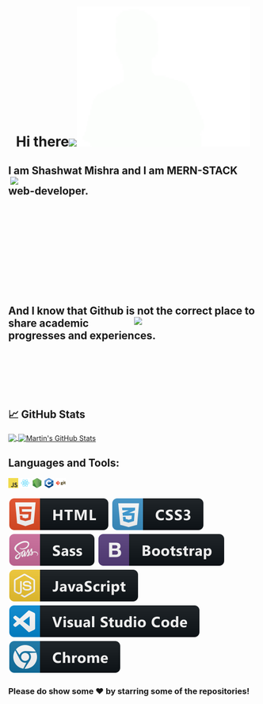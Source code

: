  <div align="center">

  
 # Hi there<img src="https://raw.githubusercontent.com/MartinHeinz/MartinHeinz/master/wave.gif" width="50"><img src="https://raw.githubusercontent.com/ampsteric/ampsteric/master/4879736.gif?raw=true?raw=true" width="350" > 
</div>
 

  
  
## I am Shashwat Mishra <img src="https://media.giphy.com/media/iIqmM5tTjmpOB9mpbn/giphy.gif" width="500" align="right"> and I am MERN-STACK web-developer.

<br>
<br>
<br>
<br>
<br>
<br>
<br>
<br>
<br>
<br>

## And I know that Github is not the correct place to<img src="https://media.giphy.com/media/l2JhpjWPccQhsAMfu/giphy.gif" width="250" align="right">  share academic progresses and experiences.

<br>
<br>
<br>
<br>
<br>

## &#x1f4c8; GitHub Stats

<a href="https://github.com/ampsteric/ampsteric">
  <img align="center" src="https://github-readme-stats.vercel.app/api/top-langs/?username=ampsteric&hide=java,html&title_color=ffffff&text_color=c9cacc&icon_color=2bbc8a&bg_color=1d1f21" />
</a>
<a href="https://github.com/ampsteric/ampsteric" align="right">
  <img align="center" src="https://github-readme-stats.vercel.app/api?username=ampsteric&show_icons=true&line_height=27&count_private=true&title_color=ffffff&text_color=c9cacc&icon_color=2bbc8a&bg_color=1d1f21" alt="Martin's GitHub Stats" />
</a>


## Languages and Tools:

<code><img height="20" src="https://raw.githubusercontent.com/github/explore/80688e429a7d4ef2fca1e82350fe8e3517d3494d/topics/javascript/javascript.png"></code>
<code><img height="20" src="https://raw.githubusercontent.com/github/explore/80688e429a7d4ef2fca1e82350fe8e3517d3494d/topics/react/react.png"></code>
<code><img height="20" src="https://raw.githubusercontent.com/github/explore/80688e429a7d4ef2fca1e82350fe8e3517d3494d/topics/nodejs/nodejs.png"></code>
<code><img height="20" src="https://raw.githubusercontent.com/github/explore/80688e429a7d4ef2fca1e82350fe8e3517d3494d/topics/cpp/cpp.png"></code>
<code><img height="20" src="https://raw.githubusercontent.com/github/explore/80688e429a7d4ef2fca1e82350fe8e3517d3494d/topics/git/git.png"></code>
<p align="left">
  
  
  <img src="https://raw.githubusercontent.com/AbhishekMaira10/AbhishekMaira10/master/Resources/svg/html.svg" alt="html5" style="vertical-align:top; margin:4px 2px">
  
  <img src="https://raw.githubusercontent.com/AbhishekMaira10/AbhishekMaira10/master/Resources/svg/css3.svg" alt="css3" style="vertical-align:top; margin:4px 2px">
  
  <img src="https://raw.githubusercontent.com/AbhishekMaira10/AbhishekMaira10/master/Resources/svg/sass.svg" alt="sass" style="vertical-align:top; margin:4px 2px">
  
  <img src="https://raw.githubusercontent.com/AbhishekMaira10/AbhishekMaira10/master/Resources/svg/bootstrap.svg" alt="bootstrap" style="vertical-align:top; margin:4px 2px">
  
  <img src="https://raw.githubusercontent.com/AbhishekMaira10/AbhishekMaira10/master/Resources/svg/js.svg" alt="js" style="vertical-align:top; margin:4px 2px">
   <img src="https://raw.githubusercontent.com/AbhishekMaira10/AbhishekMaira10/master/Resources/svg/visualstudio_code.svg" alt="visualstudio code" style="vertical-align:top; margin:4px 2px">

  <img src="https://raw.githubusercontent.com/AbhishekMaira10/AbhishekMaira10/master/Resources/svg/chrome.svg" alt="chrome" style="vertical-align:top; margin:4px 2px">
  </a>

</p>


###  Please do show some ❤️ by starring some of the repositories!

<!--
**ampsteric/ampsteric** is a ✨ _special_ ✨ repository because its `README.md` (this file) appears on your GitHub profile.

Here are some ideas to get you started:

- 🔭 I’m currently working on ...
- 🌱 I’m currently learning ...
- 👯 I’m looking to collaborate on ...
- 🤔 I’m looking for help with ...
- 💬 Ask me about ...
- 📫 How to reach me: ...
- 😄 Pronouns: ...
- ⚡ Fun fact: ...
-->
